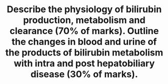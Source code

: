 ---
title: "Describe the physiology of bilirubin production, metabolism and clearance (70% of marks). Outline the changes in blood and urine of the products of bilirubin metabolism with intra and post hepatobiliary disease (30% of marks)."
entityType: SAQ
exam: PEX
college: CICM
year: 2008
sitting: B
question: 18
passRate: 60
EC_expectedDomains:
- "A good answer for this question required the description of the pathway of bilirubin production beginning with the breakdown of haemoglobin breakdown, then haem to biliverdin by biliverdin reductase, biliverdin to bilirubin, bilirubin transported to liver bound to plasma proteins, bilirubin monoglucuronide and diglucuronide by conjugation, secreted into bile. Secretion into bile is dependent on active transport and is the first to be impaired in inflammation of the liver. Bilirubis metabolized to stercobilinogen which is absorbed and excreted in urine as urobilinogen. The remaining part to this question flowed on from this point, ie Intrahepatic disease – increased conjugated bilirubin, urobilinogen and urine bilirubin, Posthepatic disease – increased conjugated bilirubin, no urobilinogen, increased urine bilirubin"
resources:
- "Guyton Ch 70"
---